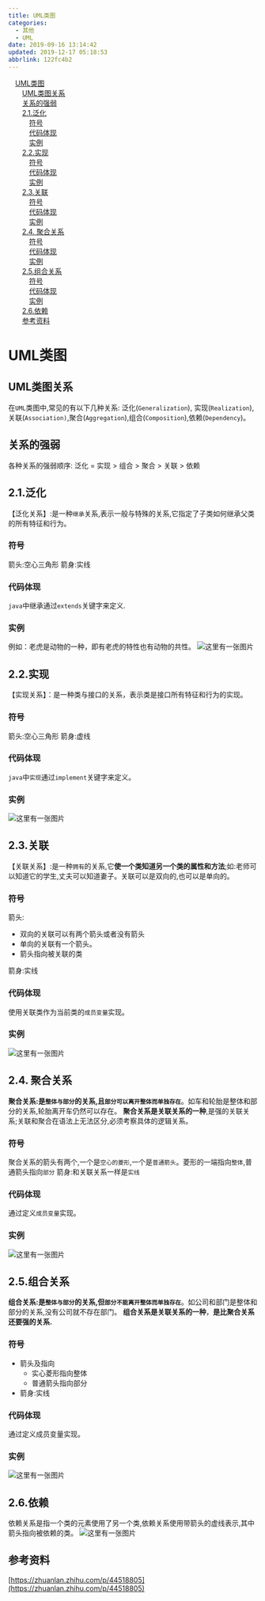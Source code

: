 ```yaml
---
title: UML类图
categories: 
  - 其他
  - UML
date: 2019-09-16 13:14:42
updated: 2019-12-17 05:18:53
abbrlink: 122fc4b2
---
```

<div id='my_toc'><a href="/blog/122fc4b2/#UML类图" class="header_1">UML类图</a>&nbsp;<br><a href="/blog/122fc4b2/#UML类图关系" class="header_2">UML类图关系</a>&nbsp;<br><a href="/blog/122fc4b2/#关系的强弱" class="header_2">关系的强弱</a>&nbsp;<br><a href="/blog/122fc4b2/#2-1-泛化" class="header_2">2.1.泛化</a>&nbsp;<br><a href="/blog/122fc4b2/#符号" class="header_3">符号</a>&nbsp;<br><a href="/blog/122fc4b2/#代码体现" class="header_3">代码体现</a>&nbsp;<br><a href="/blog/122fc4b2/#实例" class="header_3">实例</a>&nbsp;<br><a href="/blog/122fc4b2/#2-2-实现" class="header_2">2.2.实现</a>&nbsp;<br><a href="/blog/122fc4b2/#符号" class="header_3">符号</a>&nbsp;<br><a href="/blog/122fc4b2/#代码体现" class="header_3">代码体现</a>&nbsp;<br><a href="/blog/122fc4b2/#实例" class="header_3">实例</a>&nbsp;<br><a href="/blog/122fc4b2/#2-3-关联" class="header_2">2.3.关联</a>&nbsp;<br><a href="/blog/122fc4b2/#符号" class="header_3">符号</a>&nbsp;<br><a href="/blog/122fc4b2/#代码体现" class="header_3">代码体现</a>&nbsp;<br><a href="/blog/122fc4b2/#实例" class="header_3">实例</a>&nbsp;<br><a href="/blog/122fc4b2/#2-4-聚合关系" class="header_2">2.4. 聚合关系</a>&nbsp;<br><a href="/blog/122fc4b2/#符号" class="header_3">符号</a>&nbsp;<br><a href="/blog/122fc4b2/#代码体现" class="header_3">代码体现</a>&nbsp;<br><a href="/blog/122fc4b2/#实例" class="header_3">实例</a>&nbsp;<br><a href="/blog/122fc4b2/#2-5-组合关系" class="header_2">2.5.组合关系</a>&nbsp;<br><a href="/blog/122fc4b2/#符号" class="header_3">符号</a>&nbsp;<br><a href="/blog/122fc4b2/#代码体现" class="header_3">代码体现</a>&nbsp;<br><a href="/blog/122fc4b2/#实例" class="header_3">实例</a>&nbsp;<br><a href="/blog/122fc4b2/#2-6-依赖" class="header_2">2.6.依赖</a>&nbsp;<br><a href="/blog/122fc4b2/#参考资料" class="header_2">参考资料</a>&nbsp;<br></div>
<style>.header_1{margin-left: 1em;}.header_2{margin-left: 2em;}.header_3{margin-left: 3em;}.header_4{margin-left: 4em;}.header_5{margin-left: 5em;}.header_6{margin-left: 6em;}</style>
<!--more-->
<script>if (navigator.platform.search('arm')==-1){document.getElementById('my_toc').style.display = 'none';}var e,p = document.getElementsByTagName('p');while (p.length>0) {e = p[0];e.parentElement.removeChild(e);}</script>

<!--end-->
# UML类图 #
## UML类图关系 ##
在`UML`类图中,常见的有以下几种关系: 泛化(`Generalization`), 实现(`Realization`),关联(`Association)`,聚合(`Aggregation`),组合(`Composition`),依赖(`Dependency`)。
## 关系的强弱 ##
各种关系的强弱顺序: 泛化 = 实现 > 组合 > 聚合 > 关联 > 依赖
## 2.1.泛化 ##
【泛化关系】:是一种`继承`关系,表示一般与特殊的关系,它指定了子类如何继承父类的所有特征和行为。
### 符号 ###
箭头:空心三角形
箭身:实线
### 代码体现 ###
`java`中继承通过`extends`关键字来定义.
### 实例 ###
例如：老虎是动物的一种，即有老虎的特性也有动物的共性。
![这里有一张图片](https://image-1257720033.cos.ap-shanghai.myqcloud.com/blog/Others/%E6%96%B0%E5%BB%BA%E6%96%87%E4%BB%B6%E5%A4%B9/UML/1.png)
## 2.2.实现 ##
【实现关系】：是一种类与接口的关系，表示类是接口所有特征和行为的实现。
### 符号 ###
箭头:空心三角形
箭身:虚线
### 代码体现 ###
`java`中`实现`通过`implement`关键字来定义。
### 实例 ###
![这里有一张图片](https://image-1257720033.cos.ap-shanghai.myqcloud.com/blog/Others/%E6%96%B0%E5%BB%BA%E6%96%87%E4%BB%B6%E5%A4%B9/UML/2.png)
## 2.3.关联 ##
【关联关系】:是一种`拥有`的关系,它**使一个类知道另一个类的属性和方法**;如:老师可以知道它的学生,丈夫可以知道妻子。关联可以是双向的,也可以是单向的。
### 符号 ###
箭头:
- 双向的关联可以有两个箭头或者没有箭头
- 单向的关联有一个箭头。
- 箭头指向被关联的类

箭身:实线

### 代码体现 ###
使用关联类作为当前类的`成员变量`实现。
### 实例 ###
![这里有一张图片](https://image-1257720033.cos.ap-shanghai.myqcloud.com/blog/Others/%E6%96%B0%E5%BB%BA%E6%96%87%E4%BB%B6%E5%A4%B9/UML/3.png)
## 2.4. 聚合关系 ##
**聚合关系:是`整体与部分`的关系,且`部分可以离开整体而单独存在`**。如车和轮胎是整体和部分的关系,轮胎离开车仍然可以存在。
**聚合关系是关联关系的一种**,是强的关联关系;关联和聚合在语法上无法区分,必须考察具体的逻辑关系。
### 符号 ###
聚合关系的箭头有两个,一个是`空心的菱形`,一个是`普通箭头`。菱形的一端指向`整体`,普通箭头指向`部分`
箭身:和关联关系一样是`实线`
### 代码体现 ###
通过定义`成员变量`实现。
### 实例 ###
![这里有一张图片](https://image-1257720033.cos.ap-shanghai.myqcloud.com/blog/Others/%E6%96%B0%E5%BB%BA%E6%96%87%E4%BB%B6%E5%A4%B9/UML/4.png)
## 2.5.组合关系 ##
**组合关系:是`整体与部分`的关系,但`部分不能离开整体而单独存在`**。如公司和部门是整体和部分的关系,没有公司就不存在部门。
**组合关系是关联关系的一种**，**是比聚合关系还要强的关系.**
### 符号 ###
- 箭头及指向
    - 实心菱形指向整体
    - 普通箭头指向部分
- 箭身:实线

### 代码体现 ###
通过定义成员变量实现。
### 实例 ###
![这里有一张图片](https://image-1257720033.cos.ap-shanghai.myqcloud.com/blog/Others/%E6%96%B0%E5%BB%BA%E6%96%87%E4%BB%B6%E5%A4%B9/UML/5.png)
## 2.6.依赖 ##
依赖关系是指一个类的元素使用了另一个类,依赖关系使用带箭头的虚线表示,其中箭头指向被依赖的类。
![这里有一张图片](https://image-1257720033.cos.ap-shanghai.myqcloud.com/blog/Others/UML/1.png)

## 参考资料 ##
[https://zhuanlan.zhihu.com/p/44518805](https://zhuanlan.zhihu.com/p/44518805)
